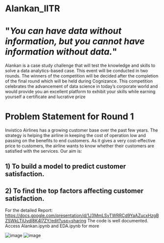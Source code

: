 # Alankan_IITR
# "_You can have data without information, but you cannot have information without data._"
Alankan is a case study challenge that will test the knowledge and skills to solve a data analytics-based case. This event will be conducted in two rounds. The winners of the competition will be decided after the completion of the final round which will be held during Cognizance. This competition celebrates the advancement of data science in today’s corporate world and would provide you an excellent platform to exhibit your skills while earning yourself a certificate and lucrative prize

# Problem Statement for Round 1
Invistico Airlines has a growing customer base over the past few years. The strategy is helping the airline in keeping the cost of operation low and passing on the benefits to end customers. As it gives a very cost-effective price to customers, the airline wants to know whether their customers are satisfied with the services. Our aim is:
## 1) To build a model to predict customer satisfaction.
## 2) To find the top factors affecting customer satisfaction.
For the detailed Report: https://docs.google.com/presentation/d/1J3MmLSvTWRRCd9YaAZucxHzgBZSWkLTiUvdI8K4l7ZY/edit?usp=sharing The code is well documented. Access Alankan.ipynb and EDA.ipynb for more


![image](https://user-images.githubusercontent.com/76656076/114840856-dbca9580-9df4-11eb-99a8-2162c333dd8f.png)
![image](https://user-images.githubusercontent.com/76656076/114840893-e422d080-9df4-11eb-8aa5-7e2115ce53cb.png)

